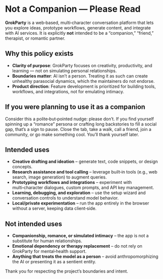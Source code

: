 # Not a Companion — Please Read

**GrokParty** is a web‑based, multi‑character conversation platform that lets you explore ideas, prototype workflows, generate content, and integrate with AI services. It is explicitly **not** intended to be a “companion,” “friend,” therapist, or romantic partner.

## Why this policy exists
- **Clarity of purpose**: GrokParty focuses on creativity, productivity, and learning — not on simulating personal relationships.
- **Boundaries matter**: AI isn’t a person. Treating it as such can create unhealthy parasocial dynamics, which the maintainers do not endorse.
- **Product direction**: Feature development is prioritized for building tools, workflows, and integrations, not for emulating intimacy.

## If you were planning to use it as a companion
Consider this a polite‑but‑pointed nudge: please don’t. If you find yourself spinning up a “romance” persona or crafting long backstories to fill a social gap, that’s a sign to pause. Close the tab, take a walk, call a friend, join a community, or go make something cool. You’ll thank yourself later.

## Intended uses
- **Creative drafting and ideation** – generate text, code snippets, or design concepts.
- **Research assistance and tool calling** – leverage built‑in tools (e.g., web search, image generation) to augment queries.
- **Prototyping workflows and integrations** – experiment with multi‑character dialogues, custom prompts, and API key management.
- **Learning, debugging, and exploration** – use the setup wizard and conversation controls to understand model behavior.
- **Local/private experimentation** – run the app entirely in the browser without a server, keeping data client‑side.

## Not intended uses
- **Companionship, romance, or simulated intimacy** – the app is not a substitute for human relationships.
- **Emotional dependency or therapy replacement** – do not rely on GrokParty for mental‑health support.
- **Anything that treats the model as a person** – avoid anthropomorphizing the AI or presenting it as a sentient entity.

Thank you for respecting the project’s boundaries and intent.
